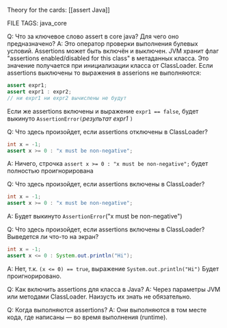 
Theory for the cards:  [[assert Java]]

FILE TAGS: java_core

Q: Что за ключевое слово assert в core java? Для чего оно предназначено?
A: Это оператор проверки выполнения булевых условий. Assertions может быть включён и выключен. JVM хранит флаг "assertions enabled/disabled for this class" в метаданных класса. Это значение получается при инициализации класса от ClassLoader.
Если assertions выключены то выражения в asserions не выполняются:
```java
assert expr1; 
assert expr1 : expr2;
// ни expr1 ни expr2 вычислены не будут
```
Если же assertions включены и выражение `expr1 == false`, будет выкинуто `AssertionError(`*результат expr1* `)`
<!--ID: 1757679607497-->


Q: Что  здесь произойдет, если assertions отключены в ClassLoader?
```java
int x = -1;
assert x >= 0 : "x must be non-negative";
```
A: Ничего, строчка `assert x >= 0 : "x must be non-negative";` будет полностью проигнорирована
<!--ID: 1757679607511-->


Q: Что  здесь произойдет, если assertions включены в ClassLoader?
```java
int x = -1;
assert x >= 0 : "x must be non-negative";
```
A: Будет выкинуто `AssertionError`("x must be non-negative")
<!--ID: 1757679607518-->


Q: Что  здесь произойдет, если assertions включены в ClassLoader? Выведется ли что-то на экран?
```java
int x = -1;
assert x <= 0 : System.out.println("Hi");
```
A: Нет, т.к. `(x <= 0) == true`, выражение  `System.out.println("Hi")` Будет проигнорировано.
<!--ID: 1757679607523-->


Q: Как включить assertions для класса в Java?
A: Через параметры JVM или методами ClassLoader. Наизусть их знать не обязательно.
<!--ID: 1757679607529-->

Q: Когда выполняются assertions?
A: Они выполняются в том месте кода, где написаны — во время выполнения (runtime).
<!--ID: 1760771717425-->

